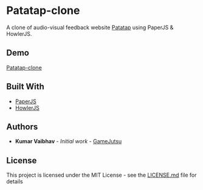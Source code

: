 # Patatap-clone

A clone of audio-visual feedback website [Patatap](www.patatap.com) using PaperJS & HowlerJS.

## Demo

[Patatap-clone](https://gamejutsu-patatap.netlify.app)

## Built With

* [PaperJS](http://paperjs.org/)
* [HowlerJS](https://howlerjs.com/)

## Authors

* **Kumar Vaibhav** - *Initial work* - [GameJutsu](https://github.com/gamejutsu)

## License

This project is licensed under the MIT License - see the [LICENSE.md](LICENSE.md) file for details
